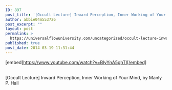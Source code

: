 ```yaml
---
ID: 897
post_title: '[Occult Lecture] Inward Perception, Inner Working of Your Mind, by Manly P. Hall'
author: abbie04m553726
post_excerpt: ""
layout: post
permalink: >
  https://universalflowuniversity.com/uncategorized/occult-lecture-inward-perception-inner-working-of-your-mind-by-manly-p-hall/
published: true
post_date: 2014-03-19 11:31:44
---
```

[embed]https://www.youtube.com/watch?v=BlyYnA5ghTI[/embed]</br></br>
<p>[Occult Lecture] Inward Perception, Inner Working of Your Mind, by Manly P. Hall</p>